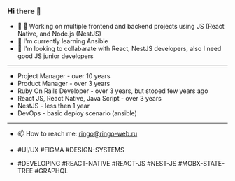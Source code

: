### Hi there 👋

- 🔭 🔭 Working on multiple frontend and backend projects using JS (React Native, and Node.js (NestJS)
- 🌱 I'm currently learning Ansible
- 👯 I'm looking to collabarate with React, NestJS developers, also I need good JS junior developers
***
- Project Manager - over 10 years
- Product Manager - over 3 years
- Ruby On Rails Developer - over 3 years, but stoped few years ago
- React JS, React Native, Java Script - over 3 years
- NestJS - less then 1 year
- DevOps - basic deploy scenario (ansible)
***
- 📫 How to reach me: ringo@ringo-web.ru

- #UI/UX #FIGMA #DESIGN-SYSTEMS
- #DEVELOPING #REACT-NATIVE #REACT-JS #NEST-JS #MOBX-STATE-TREE #GRAPHQL

<!--
**ryskin/ryskin** is a ✨ _special_ ✨ repository because its `README.md` (this file) appears on your GitHub profile.

Here are some ideas to get you started:

- 🔭 I’m currently working on ...
- 🌱 I’m currently learning ...
- 👯 I’m looking to collaborate on ...
- 🤔 I’m looking for help with ...
- 💬 Ask me about ...
- 📫 How to reach me: ...
- 😄 Pronouns: ...
- ⚡ Fun fact: ...
-->
